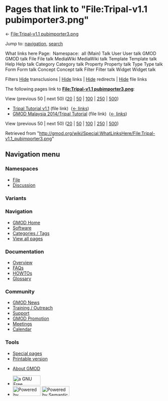 <div id="mw-page-base" class="noprint">

</div>

<div id="mw-head-base" class="noprint">

</div>

<div id="content" class="mw-body" role="main">

<span id="top"></span>

<div id="mw-js-message" style="display:none;">

</div>



# <span dir="auto">Pages that link to "File:Tripal-v1.1 pubimporter3.png"</span>

<div id="bodyContent">

<div id="contentSub">

← [File:Tripal-v1.1
pubimporter3.png](/wiki/File:Tripal-v1.1_pubimporter3.png "File:Tripal-v1.1 pubimporter3.png")

</div>

<div id="jump-to-nav" class="mw-jump">

Jump to: [navigation](#mw-navigation), [search](#p-search)

</div>

<div id="mw-content-text">

What links here Page:  Namespace:  all (Main) Talk User User talk GMOD
GMOD talk File File talk MediaWiki MediaWiki talk Template Template talk
Help Help talk Category Category talk Property Property talk Type Type
talk Form Form talk Concept Concept talk Filter Filter talk Widget
Widget talk

Filters
[Hide](/mediawiki/index.php?title=Special:WhatLinksHere/File:Tripal-v1.1_pubimporter3.png&hidetrans=1 "Special:WhatLinksHere/File:Tripal-v1.1 pubimporter3.png")
transclusions \|
[Hide](/mediawiki/index.php?title=Special:WhatLinksHere/File:Tripal-v1.1_pubimporter3.png&hidelinks=1 "Special:WhatLinksHere/File:Tripal-v1.1 pubimporter3.png")
links \|
[Hide](/mediawiki/index.php?title=Special:WhatLinksHere/File:Tripal-v1.1_pubimporter3.png&hideredirs=1 "Special:WhatLinksHere/File:Tripal-v1.1 pubimporter3.png")
redirects \|
[Hide](/mediawiki/index.php?title=Special:WhatLinksHere/File:Tripal-v1.1_pubimporter3.png&hideimages=1 "Special:WhatLinksHere/File:Tripal-v1.1 pubimporter3.png")
file links

The following pages link to **[File:Tripal-v1.1
pubimporter3.png](/wiki/File:Tripal-v1.1_pubimporter3.png "File:Tripal-v1.1 pubimporter3.png")**:

View (previous 50 \| next 50)
([20](/mediawiki/index.php?title=Special:WhatLinksHere/File:Tripal-v1.1_pubimporter3.png&limit=20 "Special:WhatLinksHere/File:Tripal-v1.1 pubimporter3.png")
\|
[50](/mediawiki/index.php?title=Special:WhatLinksHere/File:Tripal-v1.1_pubimporter3.png&limit=50 "Special:WhatLinksHere/File:Tripal-v1.1 pubimporter3.png")
\|
[100](/mediawiki/index.php?title=Special:WhatLinksHere/File:Tripal-v1.1_pubimporter3.png&limit=100 "Special:WhatLinksHere/File:Tripal-v1.1 pubimporter3.png")
\|
[250](/mediawiki/index.php?title=Special:WhatLinksHere/File:Tripal-v1.1_pubimporter3.png&limit=250 "Special:WhatLinksHere/File:Tripal-v1.1 pubimporter3.png")
\|
[500](/mediawiki/index.php?title=Special:WhatLinksHere/File:Tripal-v1.1_pubimporter3.png&limit=500 "Special:WhatLinksHere/File:Tripal-v1.1 pubimporter3.png"))

- [Tripal Tutorial
  v1.1](/wiki/Tripal_Tutorial_v1.1 "Tripal Tutorial v1.1") (file link) ‎
  <span class="mw-whatlinkshere-tools">([←
  links](/mediawiki/index.php?title=Special:WhatLinksHere&target=Tripal+Tutorial+v1.1 "Special:WhatLinksHere"))</span>
- [GMOD Malaysia 2014/Tripal
  Tutorial](/wiki/GMOD_Malaysia_2014/Tripal_Tutorial "GMOD Malaysia 2014/Tripal Tutorial")
  (file link) ‎ <span class="mw-whatlinkshere-tools">([←
  links](/mediawiki/index.php?title=Special:WhatLinksHere&target=GMOD+Malaysia+2014%2FTripal+Tutorial "Special:WhatLinksHere"))</span>

View (previous 50 \| next 50)
([20](/mediawiki/index.php?title=Special:WhatLinksHere/File:Tripal-v1.1_pubimporter3.png&limit=20 "Special:WhatLinksHere/File:Tripal-v1.1 pubimporter3.png")
\|
[50](/mediawiki/index.php?title=Special:WhatLinksHere/File:Tripal-v1.1_pubimporter3.png&limit=50 "Special:WhatLinksHere/File:Tripal-v1.1 pubimporter3.png")
\|
[100](/mediawiki/index.php?title=Special:WhatLinksHere/File:Tripal-v1.1_pubimporter3.png&limit=100 "Special:WhatLinksHere/File:Tripal-v1.1 pubimporter3.png")
\|
[250](/mediawiki/index.php?title=Special:WhatLinksHere/File:Tripal-v1.1_pubimporter3.png&limit=250 "Special:WhatLinksHere/File:Tripal-v1.1 pubimporter3.png")
\|
[500](/mediawiki/index.php?title=Special:WhatLinksHere/File:Tripal-v1.1_pubimporter3.png&limit=500 "Special:WhatLinksHere/File:Tripal-v1.1 pubimporter3.png"))

</div>

<div class="printfooter">

Retrieved from
"<http://gmod.org/wiki/Special:WhatLinksHere/File:Tripal-v1.1_pubimporter3.png>"

</div>

<div id="catlinks" class="catlinks catlinks-allhidden">

</div>

<div class="visualClear">

</div>

</div>

</div>

<div id="mw-navigation">

## Navigation menu

<div id="mw-head">



<div id="left-navigation">

<div id="p-namespaces" class="vectorTabs" role="navigation"
aria-labelledby="p-namespaces-label">

### Namespaces

- <span id="ca-nstab-image"><a href="/wiki/File:Tripal-v1.1_pubimporter3.png" accesskey="c"
  title="View the file page [c]">File</a></span>
- <span id="ca-talk"><a
  href="/mediawiki/index.php?title=File_talk:Tripal-v1.1_pubimporter3.png&amp;action=edit&amp;redlink=1"
  accesskey="t"
  title="Discussion about the content page [t]">Discussion</a></span>

</div>

<div id="p-variants" class="vectorMenu emptyPortlet" role="navigation"
aria-labelledby="p-variants-label">

### 

### Variants[](#)

<div class="menu">

</div>

</div>

</div>

<div id="right-navigation">





</div>



</div>

</div>

</div>

<div id="mw-panel">

<div id="p-logo" role="banner">

<a href="/wiki/Main_Page"
style="background-image: url(http://gmod.org/images/GMOD-cogs.png);"
title="Visit the main page"></a>

</div>

<div id="p-Navigation" class="portal" role="navigation"
aria-labelledby="p-Navigation-label">

### Navigation

<div class="body">

- <span id="n-GMOD-Home">[GMOD Home](/wiki/Main_Page)</span>
- <span id="n-Software">[Software](/wiki/GMOD_Components)</span>
- <span id="n-Categories-.2F-Tags">[Categories /
  Tags](/wiki/Categories)</span>
- <span id="n-View-all-pages">[View all
  pages](/wiki/Special:AllPages)</span>

</div>

</div>

<div id="p-Documentation" class="portal" role="navigation"
aria-labelledby="p-Documentation-label">

### Documentation

<div class="body">

- <span id="n-Overview">[Overview](/wiki/Overview)</span>
- <span id="n-FAQs">[FAQs](/wiki/Category:FAQ)</span>
- <span id="n-HOWTOs">[HOWTOs](/wiki/Category:HOWTO)</span>
- <span id="n-Glossary">[Glossary](/wiki/Glossary)</span>

</div>

</div>

<div id="p-Community" class="portal" role="navigation"
aria-labelledby="p-Community-label">

### Community

<div class="body">

- <span id="n-GMOD-News">[GMOD News](/wiki/GMOD_News)</span>
- <span id="n-Training-.2F-Outreach">[Training /
  Outreach](/wiki/Training_and_Outreach)</span>
- <span id="n-Support">[Support](/wiki/Support)</span>
- <span id="n-GMOD-Promotion">[GMOD
  Promotion](/wiki/GMOD_Promotion)</span>
- <span id="n-Meetings">[Meetings](/wiki/Meetings)</span>
- <span id="n-Calendar">[Calendar](/wiki/Calendar)</span>

</div>

</div>

<div id="p-tb" class="portal" role="navigation"
aria-labelledby="p-tb-label">

### Tools

<div class="body">

- <span id="t-specialpages"><a href="/wiki/Special:SpecialPages" accesskey="q"
  title="A list of all special pages [q]">Special pages</a></span>
- <span id="t-print"><a
  href="/mediawiki/index.php?title=Special:WhatLinksHere/File:Tripal-v1.1_pubimporter3.png&amp;printable=yes"
  rel="alternate" accesskey="p"
  title="Printable version of this page [p]">Printable version</a></span>

</div>

</div>

</div>

</div>

<div id="footer" role="contentinfo">

- <span id="footer-places-about">[About
  GMOD](/wiki/GMOD:About "GMOD:About")</span>

<!-- -->

- <span id="footer-copyrightico">[<img src="http://www.gnu.org/graphics/gfdl-logo-small.png" width="88"
  height="31" alt="a GNU Free Documentation License" />](http://www.gnu.org/licenses/fdl-1.3.html)</span>
- <span id="footer-poweredbyico">[<img src="/mediawiki/skins/common/images/poweredby_mediawiki_88x31.png"
  width="88" height="31" alt="Powered by MediaWiki" />](//www.mediawiki.org/)
  [<img
  src="/mediawiki/extensions/SemanticMediaWiki/includes/../resources/images/smw_button.png"
  width="88" height="31" alt="Powered by Semantic MediaWiki" />](https://www.semantic-mediawiki.org/wiki/Semantic_MediaWiki)</span>

<div style="clear:both">

</div>

</div>
